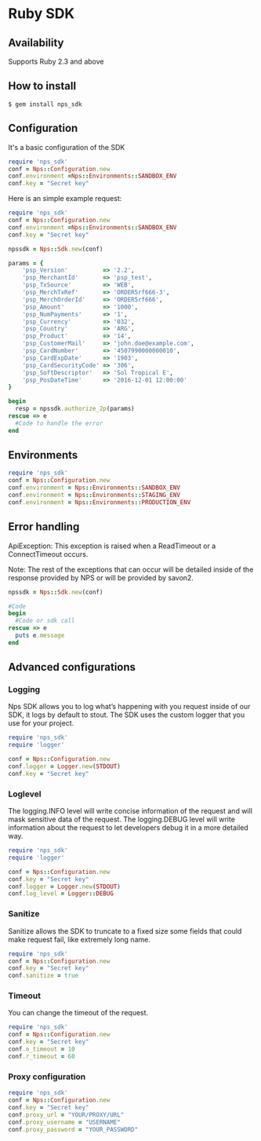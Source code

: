 #  Ruby SDK
 

## Availability
Supports Ruby 2.3 and above


## How to install

```shell_session
$ gem install nps_sdk
```

## Configuration

It's a basic configuration of the SDK

```ruby
require 'nps_sdk'
conf = Nps::Configuration.new
conf.environment =Nps::Environments::SANDBOX_ENV
conf.key = "Secret key"
```

Here is an simple example request:

```ruby
require 'nps_sdk'
conf = Nps::Configuration.new
conf.environment =Nps::Environments::SANDBOX_ENV
conf.key = "Secret key"

npssdk = Nps::Sdk.new(conf)

params = {
    'psp_Version'          => '2.2',
    'psp_MerchantId'       => 'psp_test',
    'psp_TxSource'         => 'WEB',
    'psp_MerchTxRef'       => 'ORDER5rf666-3',
    'psp_MerchOrderId'     => 'ORDER5rf666',
    'psp_Amount'           => '1000',
    'psp_NumPayments'      => '1',
    'psp_Currency'         => '032',
    'psp_Country'          => 'ARG',
    'psp_Product'          => '14',
    'psp_CustomerMail'     => 'john.doe@example.com',
    'psp_CardNumber'       => '4507990000000010',
    'psp_CardExpDate'      => '1903',
    'psp_CardSecurityCode' => '306',
    'psp_SoftDescriptor'   => 'Sol Tropical E',
    'psp_PosDateTime'      => '2016-12-01 12:00:00'
}

begin
  resp = npssdk.authorize_2p(params)
rescue => e
  #Code to handle the error
end
```

## Environments

```ruby
require 'nps_sdk'
conf = Nps::Configuration.new
conf.environment = Nps::Environments::SANDBOX_ENV
conf.environment = Nps::Environments::STAGING_ENV
conf.environment = Nps::Environments::PRODUCTION_ENV
```

## Error handling

ApiException: This exception is raised when a ReadTimeout or a ConnectTimeout occurs.

Note: The rest of the exceptions that can occur will be detailed inside of the response provided by NPS or will be provided by savon2.

```ruby
npssdk = Nps::Sdk.new(conf)

#Code
begin
  #Code or sdk call
rescue => e
  puts e.message
end
```

## Advanced configurations

### Logging

Nps SDK allows you to log what’s happening with you request inside of our SDK, it logs by default to stout.
The SDK uses the custom logger that you use for your project.

```ruby
require 'nps_sdk'
require 'logger'

conf = Nps::Configuration.new
conf.logger = Logger.new(STDOUT)
conf.key = "Secret key"
```

### Loglevel

The logging.INFO level will write concise information of the request and will mask sensitive data of the request. 
The logging.DEBUG level will write information about the request to let developers debug it in a more detailed way.

```ruby
require 'nps_sdk'
require 'logger'

conf = Nps::Configuration.new
conf.key = "Secret key"
conf.logger = Logger.new(STDOUT)
conf.log_level = Logger::DEBUG
```

### Sanitize

Sanitize allows the SDK to truncate to a fixed size some fields that could make request fail, like extremely long name.

```ruby
require 'nps_sdk'
conf = Nps::Configuration.new
conf.key = "Secret key"
conf.sanitize = true
```

### Timeout

You can change the timeout of the request.

```ruby
require 'nps_sdk'
conf = Nps::Configuration.new
conf.key = "Secret key"
conf.o_timeout = 10
conf.r_timeout = 60
```

### Proxy configuration

```ruby
require 'nps_sdk'
conf = Nps::Configuration.new
conf.key = "Secret key"
conf.proxy_url = "YOUR/PROXY/URL"
conf.proxy_username = "USERNAME"
conf.proxy_password = "YOUR_PASSWORD"
```
